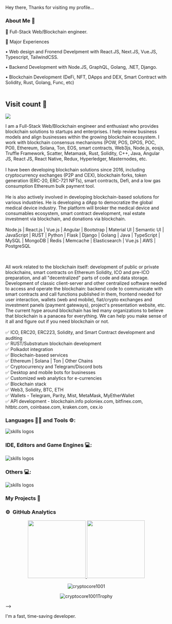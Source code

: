 <!-- ![NewTopWave](https://user-images.githubusercontent.com/81550376/180223627-d18d8aeb-4f5e-4715-94db-65b1b85822f1.svg) -->


<p align="center">
  <!-- <img width="" height="" src="https://avatars.githubusercontent.com/u/152673060?s=400&u=32566625e044f500d81bd41567e1acbc6c987d97&v=4"> -->
</p>

Hey there, Thanks for visiting my profile... 




<!-- ### Checkout my flagship project: [Let's Learn Linux](https://letslearnlinux.tech/)  👈

### Checkout my automation project: [Get Pair Extraordinaire](https://github.com/cryptocore1001/Get-Pair-Extraordinaire)  👈 -->

<!--
### Let's Connect 🤳

 <a href="https://www.linkedin.com/in/cryptocore1001/"><img src="https://img.shields.io/static/v1?label=LinkedIn&message=Volodymyr+Bufan &color=%230077b5&logo=linkedIn&logoColor=%230077b5" alt="LinkedIn - Volodymyr Bufan"></a>
[![Gmail - Volodymyr Bufan](https://img.shields.io/badge/Gmail-VolodymyrBufan -red?logo=gmail&logoColor=red)](pioneer95908@gmail.com)
-->

### About Me 🚀<br>

 <p align="justify">
🌱 Full-Stack Web/Blockchain engineer.

🌱 Major Experiences

• Web design and Fronend Develpment with React.JS, Next.JS, Vue.JS, Typescript, TailwindCSS.

• Backend Development with Node.JS, GraphQL, Golang, .NET, Django.

• Blockchain Development (DeFi, NFT, DApps and DEX, Smart Contract with Solidity, Rust, Golang, Func, etc)
<br><br>
## Visit count 🚀
<img src="https://profile-counter.glitch.me/fortunaphantom/count.svg" />

I am a Full-Stack Web/Blockchain engineer and enthusiast who provides blockchain solutions to startups and enterprises. I help review business models and align businesses within the growing blockchain ecosystem. I work with blockchain consensus mechanisms (POW, POS, DPOS, POC, POI), Ethereum, Solana, Ton, EOS, smart contracts, Web3js, Node.js, eosjs, Truffle Framework, Scatter, Metamask, Rust, Solidity, C++, Java, Angular JS, React JS, React Native, Redux, Hyperledger, Masternodes, etc.
<br><br>
I have been developing blockchain solutions since 2016, including cryptocurrency exchanges (P2P and CEX), blockchain forks, token generation (ERC-20, ERC-721 NFTs), smart contracts, Defi, and a low gas consumption Ethereum bulk payment tool.
<br><br>
He is also actively involved in developing blockchain-based solutions for various industries. He is developing a dApp to democratize the global medical device industry. The platform will broker the medical device and consumables ecosystem, smart contract development, real estate investment via blockchain, and donations via blockchain.
<br><br>
Node.js | React.js | Vue.js | Angular | Bootstrap | Material UI | Semantic UI | JavaScript | RUST | Python | Flask | Django | Golang | Java | TypeScript | MySQL | MongoDB | Redis | Memcache | Elasticsearch | Vue.js | AWS | PostgreSQL

<br><br>
All work related to the blockchain itself: development of public or private blockchains, smart contracts on Ethereum Solidity, ICO and pre-ICO preparation, and all "decentralized" parts of code and data storage.
Development of classic client-server and other centralized software needed to access and operate the blockchain: backend code to communicate with smart contracts and call functions published in them, frontend needed for user interaction, wallets (web and mobile), fiat/crypto exchanges and investment panels (payment gateways), project's presentation website, etc. The current hype around blockchain has led many organizations to believe that blockchain is a panacea for everything. We can help you make sense of it all and figure out if you need blockchain or not.
<br><br>
✅ ICO, ERC20, ERC223, Solidity, and Smart Contract development and auditing<br>
✅ RUST/Substratum blockchain development<br>
✅ Polkadot integration<br>
✅ Blockchain-based services<br>
✅ Ethereum | Solana | Ton | Other Chains<br>
✅ Cryptocurrency and Telegram/Discord bots<br>
✅ Desktop and mobile bots for businesses<br>
✅ Customized web analytics for e-currencies<br>
✅ Blockchain stack<br>
✅ Web3, Solidity, BTC, ETH<br>
✅ Wallets - Telegram, Parity, Mist, MetaMask, MyEtherWallet<br>
✅ API development - blockchain.info poloniex.com, bitfinex.com, hitbtc.com, coinbase.com, kraken.com, cex.io<br>

 </p>

  
### Languages 🧑‍💻 and Tools ⚙️:

<img src="https://skillicons.dev/icons?i=git,github,githubactions,py,c,cpp,cs,dotnet,html,css,js,bootstrap,php,md,java" alt="skills logos" /> <br>

### IDE, Editors and Game Engines 💻:
<img src="https://skillicons.dev/icons?i=vscode,visualstudio,idea,unity,unreal,vim,replit" alt="skills logos" />

### Others 💻:

<img src="https://skillicons.dev/icons?i=linux,bash,regex,powershell,docker,azure,mysql,sqlite,gradle,maven,nginx,pr,ps,svg,discord,linkedin,netlify,gherkin" alt="skills logos" />

### My Projects 🙌

####


### ⚙️ &nbsp;GitHub Analytics

<p align="center">
<a href="https://github.com/cryptocore1001">
  <img height="180em" src="https://github-readme-stats.vercel.app/api?username=cryptocore1001&hide=prs&theme=algolia&layout=compact&hide_border=true&show_icons=true"/>
<!--   <img height="180em" src="https://github-readme-stats-eight-theta.vercel.app/api?username=cryptocore1001&show_icons=true&theme=algolia&include_all_commits=true&count_private=true"/> -->
  <img height="180em" src="https://github-readme-stats-eight-theta.vercel.app/api/top-langs/?username=cryptocore1001&layout=compact&langs_count=8&theme=algolia"/>
</a>
 <br />
  
<p align="center"><img align="center" src="https://github-readme-streak-stats.herokuapp.com/?user=cryptocore1001&theme=algolia" alt="cryptocore1001" /></p>

<p align="center"><img align="center" src="https://github-trophies.vercel.app/?username=cryptocore1001&column=6&theme=algolia" alt="cryptocore1001Trophy" /></p>




-->


<!-- ![NewWave](https://user-images.githubusercontent.com/81550376/180223136-576934f8-2f40-4fb9-acd9-786d1d5d0f73.svg) -->
I'm a fast, time-saving developer.
